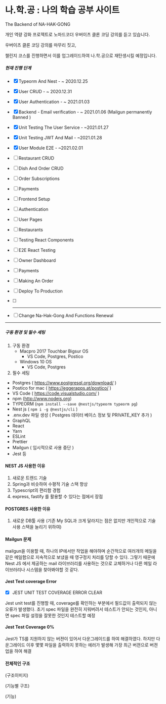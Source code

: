 # 나.학.공 : 나의 학습 공부 사이트



The Backend of NA-HAK-GONG

개인 역량 강화 프로젝트로 노마드코더 우버이츠 클론 코딩 강의를 듣고 있습니다.

우버이츠 클론 코딩 강의를 마무리 짓고, 

챌린지 코스를 진행하면서 이를 업그레이드하여 나.학.공으로 재탄생시킬 예정입니다.



##### 현재 진행 단계 

- [x] Typeorm And Nest - ~ 2020.12.25


- [x] User CRUD - ~ 2020.12.31


- [x] User Authentication - ~ 2021.01.03 


- [x] Backend - Email verification - ~ 2021.01.06 (Mailgun permanently Banned )

- [x] Unit Testing The User Service - ~2021.01.27

- [x] Unit Testing JWT And Mail - ~2021.01.28

- [x] User Module E2E - ~2021.02.01

- [ ] Restaurant CRUD

- [ ] Dish And Order CRUD

- [ ] Order Subscriptions

- [ ] Payments

- [ ] Frontend Setup

- [ ] Authentication

- [ ] User Pages

- [ ] Restaurants

- [ ] Testing React Components 

- [ ] E2E React Testing

- [ ] Owner Dashboard

- [ ] Payments

- [ ] Making An Order

- [ ] Deploy To Production

- [ ] ------------------------------------------------------------

- [ ] Change Na-Hak-Gong And Functions Renewal 

------



##### 구동 환경 및 필수 세팅 

1. 구동 환경
   - Macpro 2017 Touchbar Bigsur OS 
     - VS Code, Postgres, Postico
   - Windows 10 OS
     - VS Code, Postgres 
2. 필수 세팅 

- Postgres ( https://www.postgresql.org/download/ ) 
- Postico for mac ( https://eggerapps.at/postico/ )
- VS Code ( https://code.visualstudio.com/ )
- npm (http://www.nodejs.org)
- TYPEORM (`npm install --save @nestjs/typeorm typeorm pg`)
- Nest js ( `npm i -g @nestjs/cli` )
- .env.dev 파일 생성 ( Postgres 데이터 베이스 정보 및 PRIVATE_KEY 추가 )
- GraphQL 
- React
- Yarn
- ESLint
- Prettier
- Mailgun ( 임시적으로 사용 중단 )
- Jest 등



#### NEST JS 사용한 이유

1. 새로운 트렌드 기술
2. Spring과 비슷하여 수평적 기술 스택 향상
3. Typescript의 편리함 경험
4. express, fastify 를 활용할 수 있다는 점에서 장점



#### POSTGRES 사용한 이유 

1. 새로운 DB툴 사용 (기존 My SQL과 크게 달라지는 점은 없지만 개인적으로 기술 사용 스택을 늘리기 위하여)



#### Mailgun 문제

mailgun을 이용할 때, 하나의 IP에서만 작업을 해야하며 순간적으로 여러개의 메일을 같은 메일함으로 지속적으로 보냈을 때 영구정지 처리를 당할 수 있다. 그렇기 때문에 Nest JS 에서 제공하는 mail 라이브러리를 사용하는 것으로 교체하거나 다른 메일 라이브러리나 시스템을 찾아봐야할 것 같다. 

#### Jest Test coverage Error 

- [x] JEST UNIT TEST COVERAGE ERROR CLEAR

Jest unit test를 진행할 때, coverage를 확인하는 부분에서 필드값이 출력되지 않는 오류가 발생했다. 초기 spec 파일을 완전히 지워버려서 테스트가 안되는 것인지, 아니면 spec 파일 설정을 잘못한 것인지 테스트할 예정



#### Jest Test Coverage 0% 

Jest가 TS를 지원하지 않는 버젼이 있어서 다운그레이드를 하여 해결하였다. 하지만 다운그레이드 이후 몇몇 파일을 출력하지 못하는 에러가 발생해 가장 최근 버젼으로 버젼 업을 하여 해결



#### 전체적인 구조 

(구조이미지)

(기능별 구조)

(기능)
